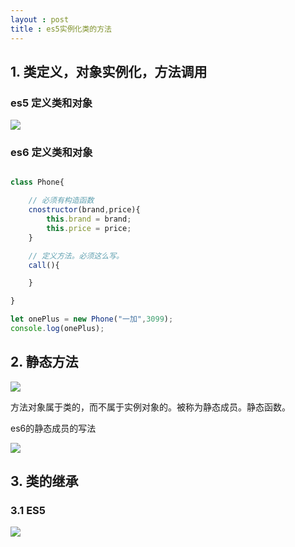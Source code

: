 ```yaml
---
layout : post
title : es5实例化类的方法
---
```


## 1. 类定义，对象实例化，方法调用

### es5 定义类和对象
![](/docs/images/2021-03-12-09-46-44.png)


### es6 定义类和对象

```js

class Phone{

    // 必须有构造函数
    cnostructor(brand,price){
        this.brand = brand;
        this.price = price;
    }

    // 定义方法。必须这么写。
    call(){

    }

}

let onePlus = new Phone("一加",3099);
console.log(onePlus);

```

## 2. 静态方法

![](/docs/images/2021-03-12-09-57-36.png)

方法对象属于类的，而不属于实例对象的。被称为静态成员。静态函数。

es6的静态成员的写法

![](/docs/images/2021-03-12-10-00-01.png)


## 3. 类的继承

### 3.1 ES5

![](/docs/images/2021-03-12-10-05-52.png)